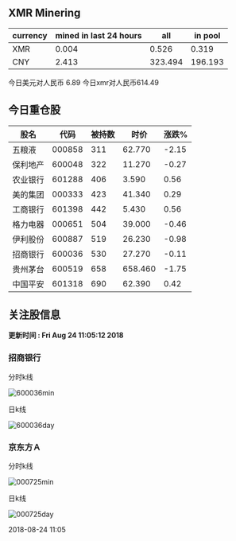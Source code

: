 ## XMR Minering

|currency|mined in last 24 hours|all|in pool|
|---|---|---|---|
|XMR|0.004|0.526|0.319|
|CNY|2.413|323.494|196.193|

今日美元对人民币 6.89	今日xmr对人民币614.49


## 今日重仓股 

|股名|代码|被持数|时价|涨跌%|
|---|---|---|---|---|
|五粮液|000858|311|62.770|-2.15|
|保利地产|600048|322|11.270|-0.27|
|农业银行|601288|406|3.590|0.56|
|美的集团|000333|423|41.340|0.29|
|工商银行|601398|442|5.430|0.56|
|格力电器|000651|504|39.000|-0.46|
|伊利股份|600887|519|26.230|-0.98|
|招商银行|600036|530|27.270|-0.11|
|贵州茅台|600519|658|658.460|-1.75|
|中国平安|601318|690|62.390|0.42|

## 关注股信息
**更新时间 : Fri Aug 24 11:05:12 2018**
### 招商银行 
分时k线

![600036min](http://image.sinajs.cn/newchart/min/n/sh600036.gif)

日k线

![600036day](http://image.sinajs.cn/newchart/daily/n/sh600036.gif)

### 京东方Ａ 
分时k线

![000725min](http://image.sinajs.cn/newchart/min/n/sz000725.gif)

日k线

![000725day](http://image.sinajs.cn/newchart/daily/n/sz000725.gif)

2018-08-24 11:05